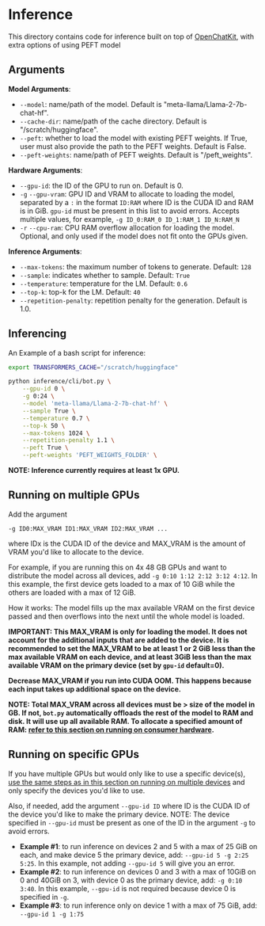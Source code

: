 # Inference
This directory contains code for inference built on top of [OpenChatKit](https://github.com/togethercomputer/OpenChatKit/tree/main/inference), with extra options of using PEFT model

## Arguments

**Model Arguments**:
- `--model`: name/path of the model. Default is "meta-llama/Llama-2-7b-chat-hf".
- `--cache-dir`: name/path of the cache directory. Default is "/scratch/huggingface".
- `--peft`: whether to load the model with existing PEFT weights. If True, user must also provide the path to the PEFT weights. Default is False.
- `--peft-weights`: name/path of PEFT weights. Default is "/peft_weights".

**Hardware Arguments**:
- `--gpu-id`: the ID of the GPU to run on. Default is 0.
- `-g` `--gpu-vram`: GPU ID and VRAM to allocate to loading the model, separated by a `:` in the format `ID:RAM` where ID is the CUDA ID and RAM is in GiB. `gpu-id` must be present in this list to avoid errors. Accepts multiple values, for example, `-g ID_0:RAM_0 ID_1:RAM_1 ID_N:RAM_N`
- `-r` `--cpu-ram`: CPU RAM overflow allocation for loading the model. Optional, and only used if the model does not fit onto the GPUs given.

**Inference Arguments**:
- `--max-tokens`: the maximum number of tokens to generate. Default: `128`
- `--sample`: indicates whether to sample. Default: `True`
- `--temperature`: temperature for the LM. Default: `0.6`
- `--top-k`: top-k for the LM. Default: `40`
- `--repetition-penalty`: repetition penalty for the generation. Default is 1.0.

## Inferencing

An Example of a bash script for inference:

```bash
export TRANSFORMERS_CACHE="/scratch/huggingface"

python inference/cli/bot.py \
    --gpu-id 0 \
    -g 0:24 \
    --model 'meta-llama/Llama-2-7b-chat-hf' \
    --sample True \
    --temperature 0.7 \
    --top-k 50 \
    --max-tokens 1024 \
    --repetition-penalty 1.1 \
    --peft True \
    --peft-weights 'PEFT_WEIGHTS_FOLDER' \
```

**NOTE: Inference currently requires at least 1x GPU.**

## Running on multiple GPUs
Add the argument 

```-g ID0:MAX_VRAM ID1:MAX_VRAM ID2:MAX_VRAM ...``` 

where IDx is the CUDA ID of the device and MAX_VRAM is the amount of VRAM you'd like to allocate to the device.

For example, if you are running this on 4x 48 GB GPUs and want to distribute the model across all devices, add ```-g 0:10 1:12 2:12 3:12 4:12```. In this example, the first device gets loaded to a max of 10 GiB while the others are loaded with a max of 12 GiB.

How it works: The model fills up the max available VRAM on the first device passed and then overflows into the next until the whole model is loaded.

**IMPORTANT: This MAX_VRAM is only for loading the model. It does not account for the additional inputs that are added to the device. It is recommended to set the MAX_VRAM to be at least 1 or 2 GiB less than the max available VRAM on each device, and at least 3GiB less than the max available VRAM on the primary device (set by `gpu-id` default=0).**

**Decrease MAX_VRAM if you run into CUDA OOM. This happens because each input takes up additional space on the device.**

**NOTE: Total MAX_VRAM across all devices must be > size of the model in GB. If not, `bot.py` automatically offloads the rest of the model to RAM and disk. It will use up all available RAM. To allocate a specified amount of RAM: [refer to this section on running on consumer hardware](#running-on-consumer-hardware).**

## Running on specific GPUs
If you have multiple GPUs but would only like to use a specific device(s), [use the same steps as in this section on running on multiple devices](#running-on-multiple-gpus) and only specify the devices you'd like to use. 

Also, if needed, add the argument `--gpu-id ID` where ID is the CUDA ID of the device you'd like to make the primary device. NOTE: The device specified in `--gpu-id` must be present as one of the ID in the argument `-g` to avoid errors.

- **Example #1**: to run inference on devices 2 and 5 with a max of 25 GiB on each, and make device 5 the primary device, add: `--gpu-id 5 -g 2:25 5:25`. In this example, not adding `--gpu-id 5` will give you an error.
- **Example #2**: to run inference on devices 0 and 3 with a max of 10GiB on 0 and 40GiB on 3, with device 0 as the primary device, add: `-g 0:10 3:40`. In this example, `--gpu-id` is not required because device 0 is specified in `-g`.
- **Example #3**: to run inference only on device 1 with a max of 75 GiB, add: `--gpu-id 1 -g 1:75`

